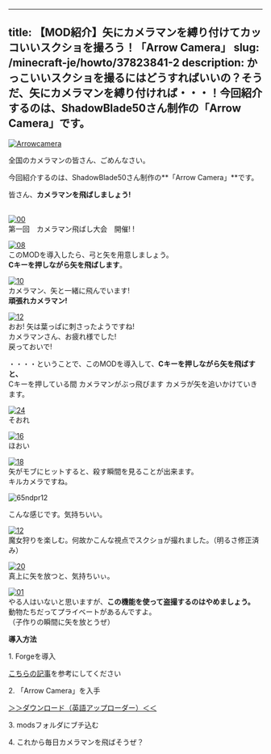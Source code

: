 
---
title: 【MOD紹介】矢にカメラマンを縛り付けてカッコいいスクショを撮ろう！「Arrow Camera」
slug: /minecraft-je/howto/37823841-2
description: かっこいいスクショを撮るにはどうすればいいの？そうだ、矢にカメラマンを縛り付ければ・・・！今回紹介するのは、ShadowBlade50さん制作の「Arrow Camera」です。
---

[![Arrowcamera](https://cdn-ak.f.st-hatena.com/images/fotolife/s/sasigume/20210208/20210208132515.jpg)](#2/9/29921964.jpg "Arrowcamera")

全国のカメラマンの皆さん、ごめんなさい。 

今回紹介するのは、ShadowBlade50さん制作の**「Arrow Camera」**です。

皆さん、**カメラマンを飛ばしましょう!** 

   
[![00](https://cdn-ak.f.st-hatena.com/images/fotolife/s/sasigume/20210208/20210208144616.png)](#7/a/7a6c3fe8.png "00")  
第一回　カメラマン飛ばし大会　開催! !

[![08](https://cdn-ak.f.st-hatena.com/images/fotolife/s/sasigume/20210208/20210208155836.png)](#b/f/bf498f3d.png "08")  
このMODを導入したら、弓と矢を用意しましょう。  
**Cキーを押しながら矢を飛ばします**。

[![10](https://cdn-ak.f.st-hatena.com/images/fotolife/s/sasigume/20210208/20210208175711.png)](#f/5/f5828524.png "10")  
カメラマン、矢と一緒に飛んでいます!  
**頑張れカメラマン!**

[![12](https://cdn-ak.f.st-hatena.com/images/fotolife/s/sasigume/20210208/20210208174939.png)](#e/d/edeb793a.png "12")  
おお! 矢は葉っぱに刺さったようですね!  
カメラマンさん、お疲れ様でした!  
戻っておいで!

・・・・ということで、このMODを導入して、**Cキーを押しながら矢を飛ばすと、**  
Cキーを押している間 カメラマンがぶっ飛びます カメラが矢を追いかけていきます。  
  
[![24](https://cdn-ak.f.st-hatena.com/images/fotolife/s/sasigume/20210208/20210208134228.png)](#4/0/40579b19.png "24")  
そおれ

[![16](https://cdn-ak.f.st-hatena.com/images/fotolife/s/sasigume/20210208/20210208142011.png)](#6/2/624d5830.png "16")  
ほおい

[![18](https://cdn-ak.f.st-hatena.com/images/fotolife/s/sasigume/20210208/20210208132937.png)](#2/d/2dcf559d.png "18")  
矢がモブにヒットすると、殺す瞬間を見ることが出来ます。  
キルカメラですね。

![65ndpr12](https://cdn-ak.f.st-hatena.com/images/fotolife/s/sasigume/20210208/20210208074710.gif)

こんな感じです。気持ちいい。

[![12](https://cdn-ak.f.st-hatena.com/images/fotolife/s/sasigume/20210208/20210208140211.png)](#5/0/50fd14ac.png "12")  
魔女狩りを楽しむ。何故かこんな視点でスクショが撮れました。（明るさ修正済み）

[![20](https://cdn-ak.f.st-hatena.com/images/fotolife/s/sasigume/20210208/20210208180103.png)  
](#f/8/f8730a70.png "20")真上に矢を放つと、気持ちいぃ。

[![01](https://cdn-ak.f.st-hatena.com/images/fotolife/s/sasigume/20210208/20210208160603.png)](#c/6/c616b08b.png "01")  
やる人はいないと思いますが、**この機能を使って盗撮するのはやめましょう。**  
動物たちだってプライベートがあるんですよ。  
（子作りの瞬間に矢を放とうぜ）

**導入方法**

1\. Forgeを導入

[こちらの記事](/new-way-to-install-mod/)を参考にしてください

2\. 「Arrow Camera」を入手

[＞＞ダウンロード（英語アップローダー）＜＜](http://www.curse.com/mc-mods/minecraft/arrowcam)

3\. modsフォルダにブチ込む

4\. これから毎日カメラマンを飛ばそうぜ？
